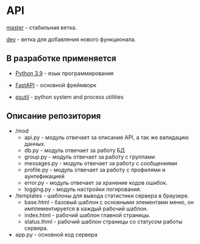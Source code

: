 # API

[master](https://github.com/MoreliaTalk/morelia_server/tree/master) - стабильная ветка.

[dev](https://github.com/MoreliaTalk/morelia_server/tree/dev) - ветка для добавления нового функционала.

## В разработке применяется ##

* [Python 3.9](https://www.python.org/) - язык программирования

* [FastAPI](https://fastapi.tiangolo.com) - основной фреймворк

* [psutil](https://psutil.readthedocs.io/en/latest/g) - python system and process utilities

## Описание репозитория ##

* /mod
  * api.py - модуль отвечает за описание API, а так же валидацию данных.
  * db.py - модуль отвечает за работу БД
  * group.py - модуль отвечает за работу с группами
  * messages.py - модуль отвечает за работу с сообщениями
  * profile.py - модуль отвечает за работу с профилями и аунтефикацией
  * error.py - модуль отвечает за хранение кодов ошибок.
  * logging.py - модуль настройки логирования.
* /templates - шаблоны для вывода статистики сервера в браузере.
  * base.html - базовый шаблон с основными элементами меню, он имплементируется в каждый рабочий шаблон.
  * index.html - рабочий шаблон главной страницы.
  * status.thml - рабочий шаблон страницы со статусом работы сервера.
* app.py - основной код сервера
